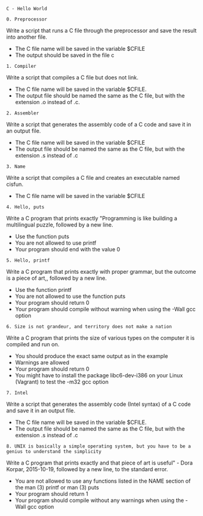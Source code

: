 `C - Hello World`



`0. Preprocessor`

Write a script that runs a C file through the preprocessor and save the result into another file.

- The C file name will be saved in the variable $CFILE
- The output should be saved in the file c


`1. Compiler`

Write a script that compiles a C file but does not link.

- The C file name will be saved in the variable $CFILE.
- The output file should be named the same as the C file, but with the extension .o instead of .c.


`2. Assembler`

Write a script that generates the assembly code of a C code and save it in an output file.

- The C file name will be saved in the variable $CFILE
- The output file should be named the same as the C file, but with the extension .s instead of .c


`3. Name`

Write a script that compiles a C file and creates an executable named cisfun.

- The C file name will be saved in the variable $CFILE


`4. Hello, puts`

Write a C program that prints exactly "Programming is like building a multilingual puzzle, followed by a new line.

- Use the function puts
- You are not allowed to use printf
- Your program should end with the value 0


`5. Hello, printf`

Write a C program that prints exactly with proper grammar, but the outcome is a piece of art,, followed by a new line.

- Use the function printf
- You are not allowed to use the function puts
- Your program should return 0
- Your program should compile without warning when using the -Wall gcc option


`6. Size is not grandeur, and territory does not make a nation`

Write a C program that prints the size of various types on the computer it is compiled and run on.

- You should produce the exact same output as in the example
- Warnings are allowed
- Your program should return 0
- You might have to install the package libc6-dev-i386 on your Linux (Vagrant) to test the -m32 gcc option


`7. Intel`

Write a script that generates the assembly code (Intel syntax) of a C code and save it in an output file.

- The C file name will be saved in the variable $CFILE.
- The output file should be named the same as the C file, but with the extension .s instead of .c


`8. UNIX is basically a simple operating system, but you have to be a genius to understand the simplicity`

Write a C program that prints exactly and that piece of art is useful" - Dora Korpar, 2015-10-19, followed by a new line, to the standard error.
- You are not allowed to use any functions listed in the NAME section of the man (3) printf or man (3) puts
- Your program should return 1
- Your program should compile without any warnings when using the -Wall gcc option
